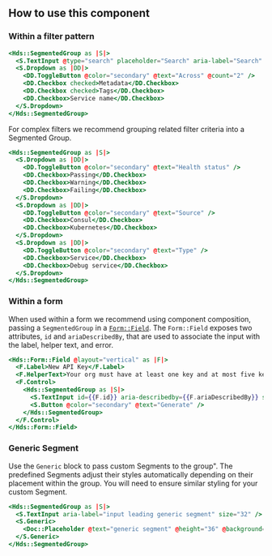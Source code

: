 ## How to use this component

### Within a filter pattern

```handlebars
<Hds::SegmentedGroup as |S|>
  <S.TextInput @type="search" placeholder="Search" aria-label="Search" />
  <S.Dropdown as |DD|>
    <DD.ToggleButton @color="secondary" @text="Across" @count="2" />
    <DD.Checkbox checked>Metadata</DD.Checkbox>
    <DD.Checkbox checked>Tags</DD.Checkbox>
    <DD.Checkbox>Service name</DD.Checkbox>
  </S.Dropdown>
</Hds::SegmentedGroup> 
```

For complex filters we recommend grouping related filter criteria into a Segmented Group.

```handlebars
<Hds::SegmentedGroup as |S|>
  <S.Dropdown as |DD|>
    <DD.ToggleButton @color="secondary" @text="Health status" />
    <DD.Checkbox>Passing</DD.Checkbox>
    <DD.Checkbox>Warning</DD.Checkbox>
    <DD.Checkbox>Failing</DD.Checkbox>
  </S.Dropdown>
  <S.Dropdown as |DD|>
    <DD.ToggleButton @color="secondary" @text="Source" />
    <DD.Checkbox>Consul</DD.Checkbox>
    <DD.Checkbox>Kubernetes</DD.Checkbox>
  </S.Dropdown>
  <S.Dropdown as |DD|>
    <DD.ToggleButton @color="secondary" @text="Type" />
    <DD.Checkbox>Service</DD.Checkbox>
    <DD.Checkbox>Debug service</DD.Checkbox>
  </S.Dropdown>
</Hds::SegmentedGroup>
```

### Within a form

When used within a form we recommend using component composition, passing a `SegmentedGroup` in a [`Form::Field`](/components/form/primitives?tab=code#formfield-1). The `Form::Field` exposes two attributes, `id` and `ariaDescribedBy`, that are used to associate the input with the label, helper text, and error.

```handlebars
<Hds::Form::Field @layout="vertical" as |F|>
  <F.Label>New API Key</F.Label>
  <F.HelperText>Your org must have at least one key and at most five keys</F.HelperText>
  <F.Control>
    <Hds::SegmentedGroup as |S|>
      <S.TextInput id={{F.id}} aria-describedby={{F.ariaDescribedBy}} size="32" />
      <S.Button @color="secondary" @text="Generate" />
    </Hds::SegmentedGroup>
  </F.Control>
</Hds::Form::Field>
```

### Generic Segment

Use the `Generic` block to pass custom Segments to the group". The predefined Segments adjust their styles automatically depending on their placement within the group. You will need to ensure similar styling for your custom Segment.

```handlebars
<Hds::SegmentedGroup as |S|>
  <S.TextInput aria-label="input leading generic segment" size="32" />
  <S.Generic>
    <Doc::Placeholder @text="generic segment" @height="36" @background="#eee" />
  </S.Generic>
</Hds::SegmentedGroup>
```
